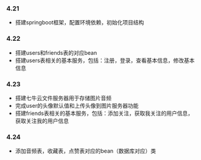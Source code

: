 ### 4.21
- 搭建springboot框架，配置环境依赖，初始化项目结构
### 4.22
- 搭建users和friends表的对应bean
- 搭建users表相关的基本服务，包括：注册，登录，查看基本信息，修改基本信息
### 4.23
- 搭建七牛云文件服务器用于存储图片音频
- 完成user的头像默认值和上传头像到图片服务器功能
- 搭建friends表相关的基本服务，包括：添加关注，获取我关注的用户信息，获取关注我的用户信息
### 4.24
- 添加音频表，收藏表，点赞表对应的bean（数据库对应）类